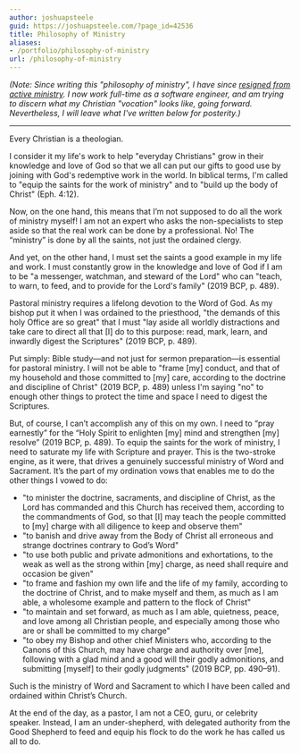 ```yaml
---
author: joshuapsteele
guid: https://joshuapsteele.com/?page_id=42536
title: Philosophy of Ministry
aliases:
- /portfolio/philosophy-of-ministry
url: /philosophy-of-ministry
---
```

*(Note: Since writing this "philosophy of ministry", I have since [resigned from active ministry](/im-resigning-from-ordained-ministry-in-the-anglican-church-in-north-america/). I now work full-time as a software engineer, and am trying to discern what my Christian "vocation" looks like, going forward. Nevertheless, I will leave what I've written below for posterity.)*

***

Every Christian is a theologian.

I consider it my life's work to help "everyday Christians" grow in their knowledge and love of God so that we all can put our gifts to good use by joining with God's redemptive work in the world. In biblical terms, I'm called to "equip the saints for the work of ministry" and to "build up the body of Christ" (Eph. 4:12).

Now, on the one hand, this means that I’m not supposed to do all the work of ministry myself! I am not an expert who asks the non-specialists to step aside so that the real work can be done by a professional. No! The “ministry” is done by all the saints, not just the ordained clergy.

And yet, on the other hand, I must set the saints a good example in my life and work. I must constantly grow in the knowledge and love of God if I am to be "a messenger, watchman, and steward of the Lord" who can "teach, to warn, to feed, and to provide for the Lord's family" (2019 BCP, p. 489).

Pastoral ministry requires a lifelong devotion to the Word of God. As my bishop put it when I was ordained to the priesthood, "the demands of this holy Office are so great" that I must "lay aside all worldly distractions and take care to direct all that \[I\] do to this purpose: read, mark, learn, and inwardly digest the Scriptures" (2019 BCP, p. 489).

Put simply: Bible study—and not just for sermon preparation—is essential for pastoral ministry. I will not be able to "frame \[my\] conduct, and that of my household and those committed to \[my\] care, according to the doctrine and discipline of Christ" (2019 BCP, p. 489) unless I'm saying "no" to enough other things to protect the time and space I need to digest the Scriptures.

But, of course, I can’t accomplish any of this on my own. I need to “pray earnestly” for the “Holy Spirit to enlighten \[my\] mind and strengthen \[my\] resolve” (2019 BCP, p. 489). To equip the saints for the work of ministry, I need to saturate my life with Scripture and prayer. This is the two-stroke engine, as it were, that drives a genuinely successful ministry of Word and Sacrament. It’s the part of my ordination vows that enables me to do the other things I vowed to do:

- "to minister the doctrine, sacraments, and discipline of Christ, as the Lord has commanded and this Church has received them, according to the commandments of God, so that \[I\] may teach the people committed to \[my\] charge with all diligence to keep and observe them"
- "to banish and drive away from the Body of Christ all erroneous and strange doctrines contrary to God’s Word"
- "to use both public and private admonitions and exhortations, to the weak as well as the strong within \[my\] charge, as need shall require and occasion be given"
- "to frame and fashion my own life and the life of my family, according to the doctrine of Christ, and to make myself and them, as much as I am able, a wholesome example and pattern to the flock of Christ"
- "to maintain and set forward, as much as I am able, quietness, peace, and love among all Christian people, and especially among those who are or shall be committed to my charge"
- "to obey my Bishop and other chief Ministers who, according to the Canons of this Church, may have charge and authority over \[me\], following with a glad mind and a good will their godly admonitions, and submitting \[myself\] to their godly judgments" (2019 BCP, pp. 490–91).

Such is the ministry of Word and Sacrament to which I have been called and ordained within Christ’s Church.

At the end of the day, as a pastor, I am not a CEO, guru, or celebrity speaker. Instead, I am an under-shepherd, with delegated authority from the Good Shepherd to feed and equip his flock to do the work he has called us all to do.
